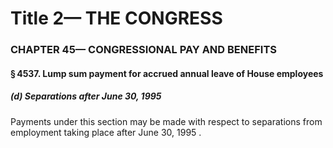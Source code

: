 
# Title 2— THE CONGRESS
### CHAPTER 45— CONGRESSIONAL PAY AND BENEFITS
#### § 4537. Lump sum payment for accrued annual leave of House employees
##### (d) Separations after June 30, 1995

Payments under this section may be made with respect to separations from employment taking place after June 30, 1995 .
